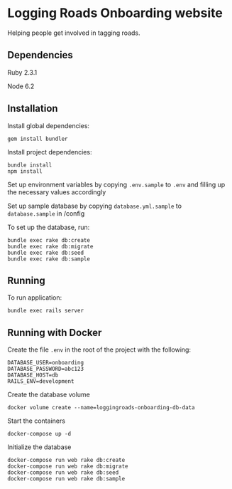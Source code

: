 # Logging Roads Onboarding website
Helping people get involved in tagging roads.


## Dependencies

Ruby 2.3.1

Node 6.2

## Installation

Install global dependencies:

    gem install bundler

Install project dependencies:

    bundle install
    npm install

Set up environment variables by copying `.env.sample` to `.env` and filling up the necessary values accordingly

Set up sample database by copying `database.yml.sample` to `database.sample` in /config

To set up the database, run:

    bundle exec rake db:create
    bundle exec rake db:migrate
    bundle exec rake db:seed
    bundle exec rake db:sample

## Running

To run application:

    bundle exec rails server

## Running with Docker

Create the file `.env` in the root of the project with the following:
    
    DATABASE_USER=onboarding
    DATABASE_PASSWORD=abc123
    DATABASE_HOST=db
    RAILS_ENV=development

Create the database volume

    docker volume create --name=loggingroads-onboarding-db-data

Start the containers

    docker-compose up -d

Initialize the database

    docker-compose run web rake db:create
    docker-compose run web rake db:migrate
    docker-compose run web rake db:seed
    docker-compose run web rake db:sample
